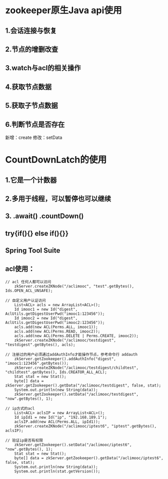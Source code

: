 # zookeeper原生Java api使用
## 1.会话连接与恢复
## 2.节点的增删改查
## 3.watch与acl的相关操作
## 4.获取节点数据
## 5.获取子节点数据
## 6.判断节点是否存在

新增：create
修改：setData

# CountDownLatch的使用
## 1.它是一个计数器
## 2.多用于线程，可以暂停也可以继续
## 3. .await()  .countDown()
>
## try{if(){} else if(){}}
>
## Spring Tool Suite

## acl使用：

    // acl 任何人都可以访问
        zkServer.createZKNode("/aclimooc", "test".getBytes(), Ids.OPEN_ACL_UNSAFE);

    // 自定义用户认证访问
        List<ACL> acls = new ArrayList<ACL>();
        Id imooc1 = new Id("digest", AclUtils.getDigestUserPwd("imooc1:123456"));
        Id imooc2 = new Id("digest", AclUtils.getDigestUserPwd("imooc2:123456"));
        acls.add(new ACL(Perms.ALL, imooc1));
        acls.add(new ACL(Perms.READ, imooc2));
        acls.add(new ACL(Perms.DELETE | Perms.CREATE, imooc2));
        zkServer.createZKNode("/aclimooc/testdigest", "testdigest".getBytes(), acls);

    // 注册过的用户必须通过addAuthInfo才能操作节点，参考命令行 addauth
        zkServer.getZookeeper().addAuthInfo("digest", "imooc1:123456".getBytes());
        zkServer.createZKNode("/aclimooc/testdigest/childtest", "childtest".getBytes(), Ids.CREATOR_ALL_ACL);
        Stat stat = new Stat();
        byte[] data = zkServer.getZookeeper().getData("/aclimooc/testdigest", false, stat);
        System.out.println(new String(data));
        zkServer.getZookeeper().setData("/aclimooc/testdigest", "now".getBytes(), 1);

    // ip方式的acl
        List<ACL> aclsIP = new ArrayList<ACL>();
        Id ipId1 = new Id("ip", "192.168.189.1");
        aclsIP.add(new ACL(Perms.ALL, ipId1));
        zkServer.createZKNode("/aclimooc/iptest6", "iptest".getBytes(), aclsIP);

    // 验证ip是否有权限
        zkServer.getZookeeper().setData("/aclimooc/iptest6", "now".getBytes(), 1);
        Stat stat = new Stat();
        byte[] data = zkServer.getZookeeper().getData("/aclimooc/iptest6", false, stat);
        System.out.println(new String(data));
        System.out.println(stat.getVersion());
